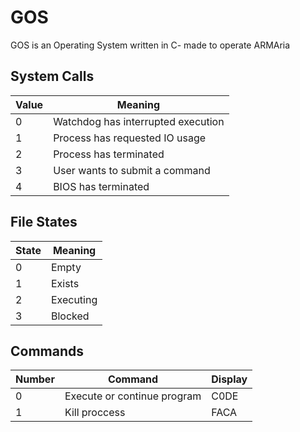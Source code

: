 # GOS
GOS is an Operating System written in C- made to operate ARMAria

## System Calls

Value | Meaning
------- | ---------
0 | Watchdog has interrupted execution
1 | Process has requested IO usage
2 | Process has terminated
3 | User wants to submit a command
4 | BIOS has terminated


## File States
State | Meaning
------ | -------
0 | Empty
1 | Exists
2 | Executing
3 | Blocked

## Commands
Number  |  Command  |  Display
--------  |  ------  | -------
0  |  Execute or continue program  | C0DE
1  | Kill proccess  | FACA
